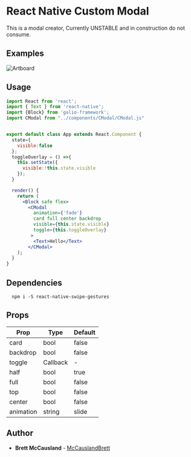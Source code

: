 # React Native Custom Modal
This is a modal creator, Currently UNSTABLE and in construction do not consume.

## Examples
![Artboard](https://user-images.githubusercontent.com/23222526/83095836-113d8780-a059-11ea-94e8-48fbbe696b20.png)

## Usage
```jsx
import React from 'react';
import { Text } from 'react-native';
import {Block} from 'galio-framework';
import CModal from "../components/CModal/CModal.js"


export default class App extends React.Component {
  state={
    visible:false
  };
  toggleOverlay = () =>{
    this.setState({
      visible:!this.state.visible
    });
  }

  render() {
    return (
      <Block safe flex>
        <CModal
          animation={'fade'}
          card full center backdrop
          visible={this.state.visible}
          toggle={this.toggleOverlay}
         >
          <Text>Hello</Text>
        </CModal>
    );
  }
}
```
## Dependencies

```
  npm i -S react-native-swipe-gestures
```
## Props

| Prop  | Type | Default
| ------------- | ------------- |------------- |
| card  | bool  | false |
| backdrop  | bool  | false |
| toggle  | Callback  | - |
| half  | bool  | true |
| full  | bool  | false |
| top  | bool  | false |
| center  | bool  | false |
| animation  | string  | slide |

## Author

* **Brett McCausland** - [McCauslandBrett](https://github.com/McCauslandBrett)
